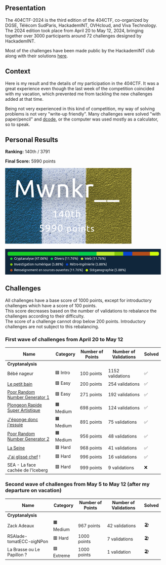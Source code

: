 ## Presentation

The 404CTF-2024 is the third edition of the 404CTF, co-organized by DGSE, Télécom SudParis, HackademINT, OVHcloud, and Viva Technology. The 2024 edition took place from April 20 to May 12, 2024, bringing together over 3000 participants around 72 challenges designed by HackademINT.

Most of the challenges have been made public by the HackademINT club along with their solutions [here](https://github.com/HackademINT/404CTF-2024).

## Context

Here is my result and the details of my participation in the 404CTF. It was a great experience even though the last week of the competition coincided with my vacation, which prevented me from tackling the new challenges added at that time.

Being not very experienced in this kind of competition, my way of solving problems is not very "write-up friendly". Many challenges were solved "with paper/pencil" and [dcode](dcode.fr), or the computer was used mostly as a calculator, so to speak.

## Personal Results

**Ranking:** 140th / 3791

**Final Score:** 5990 points

![Ranking](ranking.png)

![Resolution Proportion](proportion.png)

## Challenges 

All challenges have a base score of 1000 points, except for introductory challenges which have a score of 100 points.  
This score decreases based on the number of validations to rebalance the challenges according to their difficulty.  
The score of a challenge cannot drop below 200 points. Introductory challenges are not subject to this rebalancing.

### First wave of challenges from April 20 to May 12

| Name | Category | Number of Points | Number of Validations | Solved |
| - | - | - | - | - |
| **Cryptanalysis** |
| Bébé nageur | 🟦 Intro | 100 points | 1152 validations | ✅ |
| [Le petit bain](./LePetitBain/) | 🟩 Easy | 200 points | 254 validations | ✅ |
| [Poor Random Number Generator 1 ](./PRNG%201/) | 🟩 Easy | 271 points | 192 validations | ✅ |
| [Plongeon Rapide Super Artistique](./PlongeonRapideSuperArtistique/) | 🟧 Medium | 698 points | 124 validations | ✅ |
| [J'éponge donc j'essuie](./JepongeDoncJessuie/) | 🟧 Medium | 891 points | 75 validations | ✅ |
| [Poor Random Number Generator 2 ](./PRNG%202/) | 🟧 Medium | 956 points | 48 validations | ✅ |
| [La Seine](./LaSeine/) | 🟥 Hard | 968 points | 41 validations | ✅ |
| [J'ai glissé chef](./JaiGlisseChef/) ! | 🟥 Hard | 996 points | 16 validations | ✅  |
| SEA - La face cachée de l'Iceberg | 🟥 Hard | 999 points | 9 validations | ❌ |

### Second wave of challenges from May 5 to May 12 (after my departure on vacation)

| Name | Category | Number of Points | Number of Validations | Solved |
| - | - | - | - | - |
| **Cryptanalysis** |
| Zack Adeaux | 🟧 Medium | 967 points | 42 validations | 🏖️ |
| RSAlade-tomatECC-oigNPon | 🟥 Hard | 1000 points | 7 validations | 🏖️ |
| La Brasse ou Le Papillon ? | 🟪 Extreme | 1000 points | 1 validation | 🏖️ |
